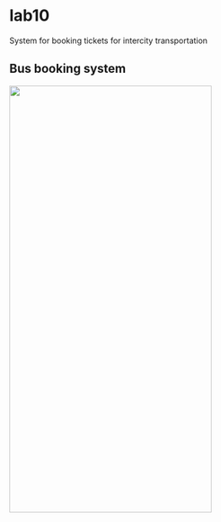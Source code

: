 # lab10

System for booking tickets for intercity transportation

## Bus booking system
<img src="https://github.com/D4vr4n/Flutter_Bus_Tickets_App/blob/main/app2.gif" width="360" height="760">

